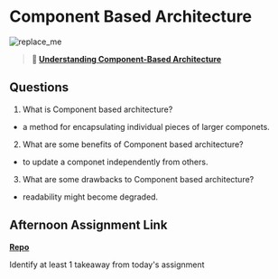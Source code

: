 # Component Based Architecture

![replace_me](https://codeworks.blob.core.windows.net/public/assets/img/illustrations/placeholder.svg)

> **📖 [Understanding Component-Based Architecture](https://codeworksacademy.com/fs-student-guide/resources/wk6/01-Component-Based-Architecture)**

## Questions

1. What is Component based architecture?
  - a method for encapsulating individual pieces of larger componets.
2. What are some benefits of Component based architecture?
  - to update a componet independently from others.
3. What are some drawbacks to Component based architecture?
  - readability might become degraded.

## Afternoon Assignment Link

**[Repo](https://github.com/Parker-ward/vue-playground)**

Identify at least 1 takeaway from today's assignment
